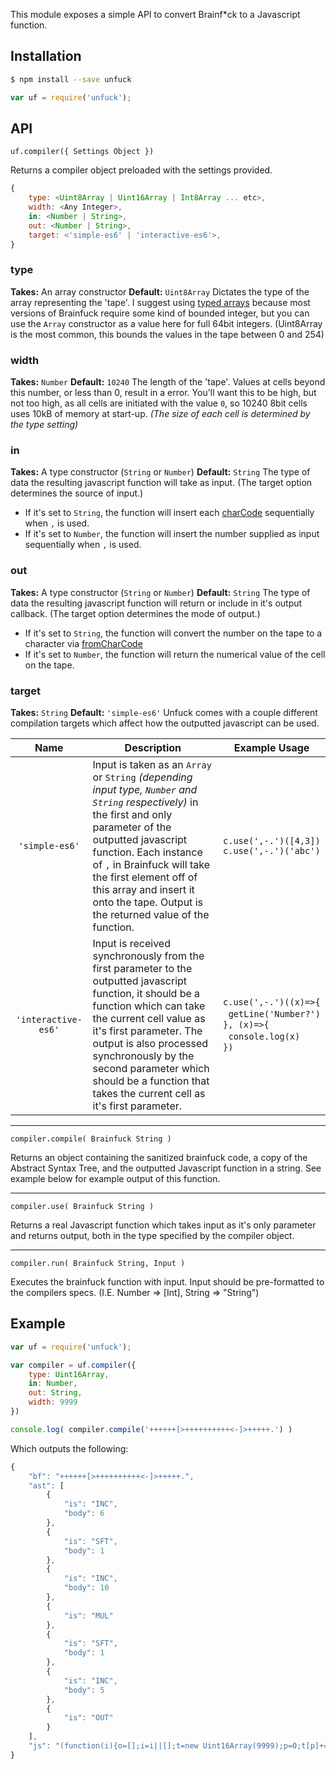 This module exposes a simple API to convert Brainf*ck to a Javascript function.

## Installation
```bash
$ npm install --save unfuck
```

```javascript
var uf = require('unfuck');
```

## API
`uf.compiler({ Settings Object })`

Returns a compiler object preloaded with the settings provided.

```javascript
{
	type: <Uint8Array | Uint16Array | Int8Array ... etc>,
	width: <Any Integer>,
	in: <Number | String>,
	out: <Number | String>,
	target: <'simple-es6' | 'interactive-es6'>,
}
```

### type
**Takes:** An array constructor
**Default:** `Uint8Array`
Dictates the type of the array representing the 'tape'. I suggest using [typed arrays](https://developer.mozilla.org/en-US/docs/Web/JavaScript/Reference/Global_Objects/TypedArray#TypedArray_objects) because most versions of Brainfuck require some kind of bounded integer, but you can use the `Array` constructor as a value here for full 64bit integers. (Uint8Array is the most common, this bounds the values in the tape between 0 and 254)

### width
**Takes:** `Number`
**Default:** `10240`
The length of the 'tape'. Values at cells beyond this number, or less than 0, result in a error. You'll want this to be high, but not too high, as all cells are initiated with the value `0`, so 10240 8bit cells uses 10kB of memory at start-up. *(The size of each cell is determined by the type setting)*

### in
**Takes:** A type constructor (`String` or `Number`)
**Default:** `String`
The type of data the resulting javascript function will take as input. (The target option determines the source of input.)
 
* If it's set to `String`, the function will insert each [charCode](https://developer.mozilla.org/en-US/docs/Web/JavaScript/Reference/Global_Objects/String/charCodeAt) sequentially when `,` is used.
* If it's set to `Number`, the function will insert the number supplied as input sequentially when `,` is used.

### out
**Takes:** A type constructor (`String` or `Number`)
**Default:** `String`
The type of data the resulting javascript function will return or include in it's output callback. (The target option determines the mode of output.)
 
* If it's set to `String`, the function will convert the number on the tape to a character via [fromCharCode](https://developer.mozilla.org/en-US/docs/Web/JavaScript/Reference/Global_Objects/String/fromCharCode)
* If it's set to `Number`, the function will return the numerical value of the cell on the tape.

### target
**Takes:** `String`
**Default:** `'simple-es6'`
Unfuck comes with a couple different compilation targets which affect how the outputted javascript can be used.

| Name | Description | Example Usage |
| :--: | ----------- | ------------- |
| `'simple-es6'` | Input is taken as an `Array` or `String` *(depending input type, `Number` and `String` respectively)* in the first and only parameter of the outputted javascript function. Each instance of `,` in Brainfuck will take the first element off of this array and insert it onto the tape. Output is the returned value of the function.| `c.use(',-.')([4,3])`<br>`c.use(',-.')('abc')` |
| `'interactive-es6'` | Input is received synchronously from the first parameter to the outputted javascript function, it should be a function which can take the current cell value as it's first parameter. The output is also processed synchronously by the second parameter which should be a function that takes the current cell as it's first parameter. | `c.use(',-.')((x)=>{`<br>&nbsp;&nbsp;`getLine('Number?')`<br>`}, (x)=>{`<br>&nbsp;&nbsp;`console.log(x)`<br>`})` |

---

`compiler.compile( Brainfuck String )`

Returns an object containing the sanitized brainfuck code, a copy of the Abstract Syntax Tree, and the outputted Javascript function in a string. See example below for example output of this function.

---

`compiler.use( Brainfuck String )`

Returns a real Javascript function which takes input as it's only parameter and returns output, both in the type specified by the compiler object.

---

`compiler.run( Brainfuck String, Input )`

Executes the brainfuck function with input. Input should be pre-formatted to the compilers specs. (I.E. Number => [Int], String => "String")


## Example

```javascript
var uf = require('unfuck');

var compiler = uf.compiler({
	type: Uint16Array,
	in: Number,
	out: String,
	width: 9999
})

console.log( compiler.compile('++++++[>++++++++++<-]>+++++.') )
```

Which outputs the following:

```javascript
{
	"bf": "++++++[>++++++++++<-]>+++++.",
	"ast": [
		{
			"is": "INC",
			"body": 6
		},
		{
			"is": "SFT",
			"body": 1
		},
		{
			"is": "INC",
			"body": 10
		},
		{
			"is": "MUL"
		},
		{
			"is": "SFT",
			"body": 1
		},
		{
			"is": "INC",
			"body": 5
		},
		{
			"is": "OUT"
		}
	],
	"js": "(function(i){o=[];i=i||[];t=new Uint16Array(9999);p=0;t[p]+=6;p+=1;t[p]+=10;t[p]=t[p]*t[p-1];p+=-1;p+=1;t[p]+=5;o.push(t[p]);return o.map(x=>String.fromCharCode(x)).join('')})"
}
```
